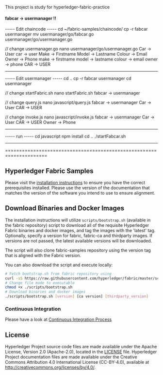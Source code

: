 This project is study for hyperledger-fabric-practice

#### fabcar -> usermanager !!

----- Edit chaincode -----
cd ~/fabric-samples/chaincode/
cp -r fabcar usermanager
mv usermanager/go/fabcar.go usermanager/go/usermanager.go

// change usermanager.go
nano usermanager/go/usermanager.go
Car -> User
car -> user
Make -> Firstname
Model -> Lastname
Colour -> Email
Owner -> Phone
make -> firstname
model -> lastname
colour -> email
owner -> phone
CAR -> USER

--------------------------


----- Edit usermanager -----
cd ..
cp -r fabcar usermanager
cd usermanager

// change startFabric.sh
nano startFabric.sh
fabcar -> usermanager

// change query.js
nano javascript/query.js
fabcar -> usermanager
Car -> User
CAR -> USER

// change invoke.js
nano javascript/invoke.js
fabcar -> usermanager
Car -> User
CAR -> USER
Owner -> Phone

----------------------------


----- run -----
cd javascript
npm install
cd ..
./startFabcar.sh

---------------


=====================================================================



[//]: # (SPDX-License-Identifier: CC-BY-4.0)

## Hyperledger Fabric Samples

Please visit the [installation instructions](http://hyperledger-fabric.readthedocs.io/en/latest/install.html)
to ensure you have the correct prerequisites installed. Please use the
version of the documentation that matches the version of the software you
intend to use to ensure alignment.

## Download Binaries and Docker Images

The installation instructions will utilize `scripts/bootstrap.sh` (available in the fabric repository)
script to download all of the requisite Hyperledger Fabric binaries and docker
images, and tag the images with the 'latest' tag. Optionally,
specify a version for fabric, fabric-ca and thirdparty images. If versions
are not passed, the latest available versions will be downloaded.

The script will also clone fabric-samples repository using the version tag that
is aligned with the Fabric version.

You can also download the script and execute locally:

```bash
# Fetch bootstrap.sh from fabric repository using
curl -sS https://raw.githubusercontent.com/hyperledger/fabric/master/scripts/bootstrap.sh -o ./scripts/bootstrap.sh
# Change file mode to executable
chmod +x ./scripts/bootstrap.sh
# Download binaries and docker images
./scripts/bootstrap.sh [version] [ca version] [thirdparty_version]
```

### Continuous Integration

Please have a look at [Continuous Integration Process](docs/fabric-samples-ci.md)

## License <a name="license"></a>

Hyperledger Project source code files are made available under the Apache
License, Version 2.0 (Apache-2.0), located in the [LICENSE](LICENSE) file.
Hyperledger Project documentation files are made available under the Creative
Commons Attribution 4.0 International License (CC-BY-4.0), available at http://creativecommons.org/licenses/by/4.0/.
